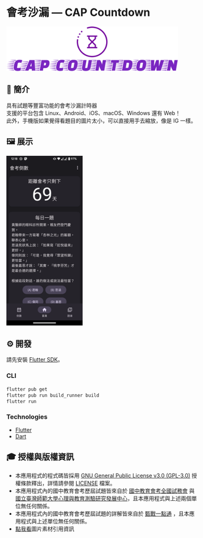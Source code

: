 # 會考沙漏 — CAP Countdown

<img src="readme/logo_with_title.png" width="450px"/>

## 📖 簡介

具有試題等豐富功能的會考沙漏計時器  
支援的平台包含 Linux、Android、iOS、macOS、Windows 還有 Web！  
此外，手機版如果覺得看題目的圖片太小，可以直接用手去縮放，像是 IG 一樣。

## 🖼️ 展示

<img src="readme/screenshot.png" width="200px"/>

## ⚙️ 開發

請先安裝 [Flutter SDK](https://docs.flutter.dev/get-started/install)。

### CLI

```shell
flutter pub get
flutter pub run build_runner build
flutter run
```

### Technologies

- [Flutter](https://flutter.dev)
- [Dart](https://dart.dev)

## 🎓 授權與版權資訊

- 本應用程式的程式碼皆採用 [GNU General Public License v3.0 (GPL-3.0)](https://www.gnu.org/licenses/gpl-3.0.html)
  授權條款釋出，詳情請參閱 [LICENSE](LICENSE) 檔案。
- 本應用程式內的國中教育會考歷屆試題皆來自於 [國中教育會考全國試務會](https://cap.rcpet.edu.tw/NEAC/About/About)
  與 [國立臺灣師範大學心理與教育測驗研究發展中心](https://rcpet.edu.tw/)，且本應用程式與上述兩個單位無任何關係。
- 本應用程式內的國中教育會考歷屆試題的詳解皆來自於 [甄戰一點通](https://www.reallygood.com.tw/newExam/inside?str=F7229F6ADD9F230A5FB41A782B73F2A0)
，且本應用程式與上述單位無任何關係。
- [點我看](readme/image_material.md)圖片素材引用資訊